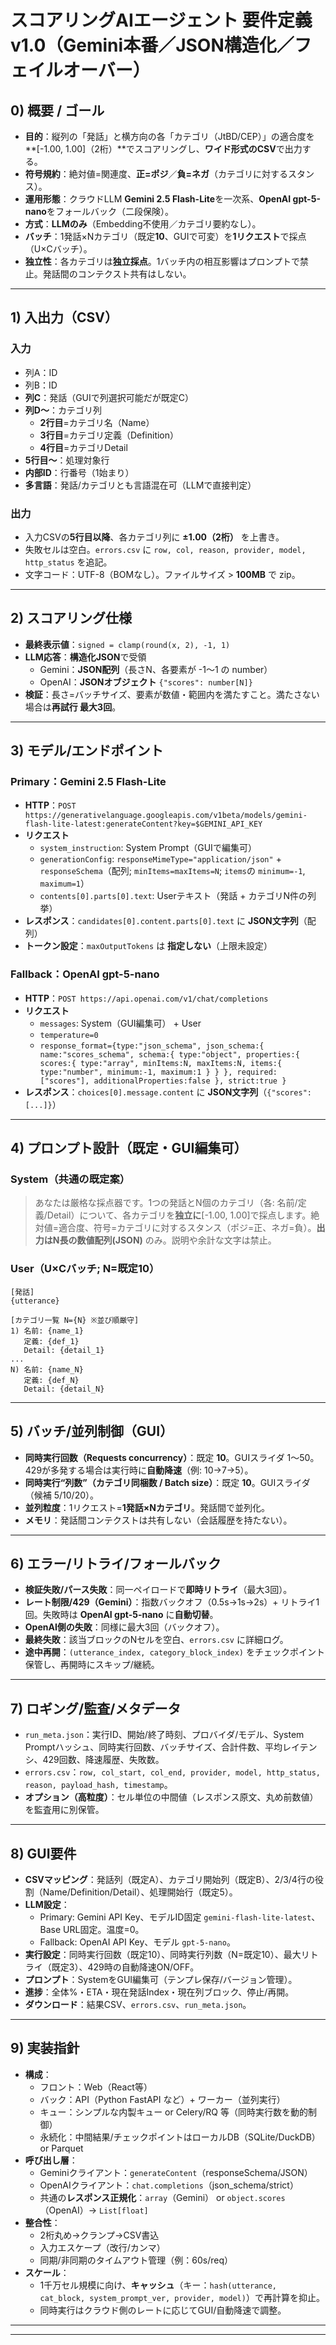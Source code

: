 # スコアリングAIエージェント 要件定義 v1.0（Gemini本番／JSON構造化／フェイルオーバー）

## 0) 概要 / ゴール

- **目的**：縦列の「発話」と横方向の各「カテゴリ（JtBD/CEP）」の適合度を \*\*[-1.00, 1.00]（2桁）\*\*でスコアリングし、**ワイド形式のCSV**で出力する。
- **符号規約**：絶対値=関連度、**正=ポジ**／**負=ネガ**（カテゴリに対するスタンス）。
- **運用形態**：クラウドLLM **Gemini 2.5 Flash-Lite**を一次系、**OpenAI gpt-5-nano**をフォールバック（二段保険）。
- **方式**：**LLMのみ**（Embedding不使用／カテゴリ要約なし）。
- **バッチ**：1発話×Nカテゴリ（既定**10**、GUIで可変）を**1リクエスト**で採点（U×Cバッチ）。
- **独立性**：各カテゴリは**独立採点**。1バッチ内の相互影響はプロンプトで禁止。発話間のコンテクスト共有はしない。

---

## 1) 入出力（CSV）

### 入力

- 列A：ID
- 列B：ID
- **列C**：発話（GUIで列選択可能だが既定C）
- **列D〜**：カテゴリ列
  - **2行目**=カテゴリ名（Name）
  - **3行目**=カテゴリ定義（Definition）
  - **4行目**=カテゴリDetail
- **5行目〜**：処理対象行
- **内部ID**：行番号（1始まり）
- **多言語**：発話/カテゴリとも言語混在可（LLMで直接判定）

### 出力

- 入力CSVの**5行目以降**、各カテゴリ列に **±1.00（2桁）** を上書き。
- 失敗セルは空白。`errors.csv` に `row, col, reason, provider, model, http_status` を追記。
- 文字コード：UTF-8（BOMなし）。ファイルサイズ > **100MB** で zip。

---

## 2) スコアリング仕様

- **最終表示値**：`signed = clamp(round(x, 2), -1, 1)`
- **LLM応答**：**構造化JSON**で受領
  - Gemini：**JSON配列**（長さN、各要素が -1〜1 の number）
  - OpenAI：**JSONオブジェクト** `{"scores": number[N]}`
- **検証**：長さ=バッチサイズ、要素が数値・範囲内を満たすこと。満たさない場合は**再試行 最大3回**。

---

## 3) モデル/エンドポイント

### Primary：Gemini 2.5 Flash-Lite

- **HTTP**：`POST https://generativelanguage.googleapis.com/v1beta/models/gemini-flash-lite-latest:generateContent?key=$GEMINI_API_KEY`
- **リクエスト**
  - `system_instruction`: System Prompt（GUIで編集可）
  - `generationConfig`: `responseMimeType="application/json"` + `responseSchema`（配列; `minItems=maxItems=N`; `items`の `minimum=-1`, `maximum=1`）
  - `contents[0].parts[0].text`: Userテキスト（発話 + カテゴリN件の列挙）
- **レスポンス**：`candidates[0].content.parts[0].text` に **JSON文字列**（配列）
- **トークン設定**：`maxOutputTokens` は **指定しない**（上限未設定）

### Fallback：OpenAI gpt-5-nano

- **HTTP**：`POST https://api.openai.com/v1/chat/completions`
- **リクエスト**
  - `messages`: System（GUI編集可） + User
  - `temperature=0`
  - `response_format={type:"json_schema", json_schema:{ name:"scores_schema", schema:{ type:"object", properties:{ scores:{ type:"array", minItems:N, maxItems:N, items:{ type:"number", minimum:-1, maximum:1 } } }, required:["scores"], additionalProperties:false }, strict:true }`
- **レスポンス**：`choices[0].message.content` に **JSON文字列**（`{"scores":[...]}`）

---

## 4) プロンプト設計（既定・GUI編集可）

### System（共通の既定案）

> あなたは厳格な採点器です。1つの発話とN個のカテゴリ（各: 名前/定義/Detail）について、各カテゴリを**独立に**[-1.00, 1.00]で採点します。絶対値=適合度、符号=カテゴリに対するスタンス（ポジ=正、ネガ=負）。**出力はN長の数値配列(JSON)** のみ。説明や余計な文字は禁止。

### User（U×Cバッチ; N=既定10）

```
[発話]
{utterance}

[カテゴリ一覧 N={N} ※並び順厳守]
1) 名前: {name_1}
   定義: {def_1}
   Detail: {detail_1}
...
N) 名前: {name_N}
   定義: {def_N}
   Detail: {detail_N}
```

---

## 5) バッチ/並列制御（GUI）

- **同時実行回数（Requests concurrency）**：既定 **10**。GUIスライダ 1〜50。429が多発する場合は実行時に**自動降速**（例: 10→7→5）。
- **同時実行“列数”（カテゴリ同梱数 / Batch size）**：既定 **10**。GUIスライダ（候補 5/10/20）。
- **並列粒度**：1リクエスト=**1発話×Nカテゴリ**。発話間で並列化。
- **メモリ**：発話間コンテクストは共有しない（会話履歴を持たない）。

---

## 6) エラー/リトライ/フォールバック

- **検証失敗/パース失敗**：同一ペイロードで**即時リトライ**（最大3回）。
- **レート制限/429（Gemini）**：指数バックオフ（0.5s→1s→2s）+ リトライ1回。失敗時は **OpenAI gpt-5-nano** に**自動切替**。
- **OpenAI側の失敗**：同様に最大3回（バックオフ）。
- **最終失敗**：該当ブロックのNセルを空白、`errors.csv` に詳細ログ。
- **途中再開**：`(utterance_index, category_block_index)` をチェックポイント保管し、再開時にスキップ/継続。

---

## 7) ロギング/監査/メタデータ

- `run_meta.json`：実行ID、開始/終了時刻、プロバイダ/モデル、System Promptハッシュ、同時実行回数、バッチサイズ、合計件数、平均レイテンシ、429回数、降速履歴、失敗数。
- `errors.csv`：`row, col_start, col_end, provider, model, http_status, reason, payload_hash, timestamp`。
- **オプション（高粒度）**：セル単位の中間値（レスポンス原文、丸め前数値）を監査用に別保管。

---

## 8) GUI要件

- **CSVマッピング**：発話列（既定A）、カテゴリ開始列（既定B）、2/3/4行の役割（Name/Definition/Detail）、処理開始行（既定5）。
- **LLM設定**：
  - Primary: Gemini API Key、モデルID固定 `gemini-flash-lite-latest`、Base URL固定。温度=0。
  - Fallback: OpenAI API Key、モデル `gpt-5-nano`。
- **実行設定**：同時実行回数（既定10）、同時実行列数（N=既定10）、最大リトライ（既定3）、429時の自動降速ON/OFF。
- **プロンプト**：SystemをGUI編集可（テンプレ保存/バージョン管理）。
- **進捗**：全体%・ETA・現在発話Index・現在列ブロック、停止/再開。
- **ダウンロード**：結果CSV、`errors.csv`、`run_meta.json`。

---

## 9) 実装指針

- **構成**：
  - フロント：Web（React等）
  - バック：API（Python FastAPI など）+ ワーカー（並列実行）
  - キュー：シンプルな内製キュー or Celery/RQ 等（同時実行数を動的制御）
  - 永続化：中間結果/チェックポイントはローカルDB（SQLite/DuckDB）or Parquet
- **呼び出し層**：
  - Geminiクライアント：`generateContent`（responseSchema/JSON）
  - OpenAIクライアント：`chat.completions`（json\_schema/strict）
  - 共通の**レスポンス正規化**：`array`（Gemini） or `object.scores`（OpenAI）→ `List[float]`
- **整合性**：
  - 2桁丸め→クランプ→CSV書込
  - 入力エスケープ（改行/カンマ）
  - 同期/非同期のタイムアウト管理（例：60s/req）
- **スケール**：
  - 1千万セル規模に向け、**キャッシュ**（キー：`hash(utterance, cat_block, system_prompt_ver, provider, model)`）で再計算を抑止。
  - 同時実行はクラウド側のレートに応じてGUI/自動降速で調整。

---

---
